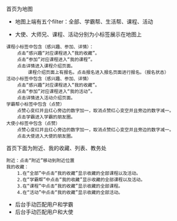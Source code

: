 首页为地图

* 地图上端有五个filter：全部、学霸帮、生活帮、课程、活动

* 大使、大师兄、课程、活动分别为小标签展示在地图上

```
课程小标签中包含（感兴趣、参加、详情）：
    点击“感兴趣“对应课程进入“我的收藏”。
    点击“参加”对应课程进入“我的课程”。
    点击详情进入课程介绍页面。
        课程介绍页面上有报名。点击报名进入报名页面进行报名。（报名状态）
活动小标签中包含（感兴趣、参加、详情）
    点击“感兴趣”对应课程进入“我的收藏”。
    点击“参加”对应课程进入“我的活动”。
    点击详情进入活动介绍页面。
学霸帮小标签中包含（点赞）
    点赞心变红并且红心旁边的数字加一，取消点赞红心变空并且旁边的数字减一。
    点击学霸进入学霸的朋友圈。
大使小标签中包含（点赞）
    点赞心变红并且红心旁边的数字加一，取消点赞红心变空并且旁边的数字减一。
    点击大使进入大使的朋友圈。
```

首页下面为附近、我的收藏、列表、教务处

```
附近：点击“附近”移动到附近位置
我的收藏：
    1.在“全部”中点击“我的收藏”显示收藏的全部课程以及活动。
    2.在“学霸帮”中点击“我的收藏”显示收藏的全部课程以及活动。
    3.在“课程”中点击“我的收藏”显示收藏的全部课程。
    4.在“活动”中点击“我的收藏”显示收藏的全部活动。
```

* 后台手动匹配用户和学霸
* 后台手动匹配用户和大使



